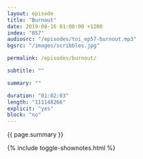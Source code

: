 ```yaml
---
layout: episode
title: "Burnout"
date: 2019-08-16 01:00:00 +1200
index: "057"
audiosrc: "/episodes/toi_ep57-burnout.mp3"
bgsrc: "/images/scribbles.jpg"

permalink: /episodes/burnout/

subtitle: ""

summary: ""

duration: "01:02:03"
length: "111148266"
explicit: "yes"
block: "no" 
---
```

<section class="summary" markdown="1">

{{ page.summary }}

</section>

{% include toggle-shownotes.html %}

<section id="shownotes" class="hidden" markdown="1">


</section>
